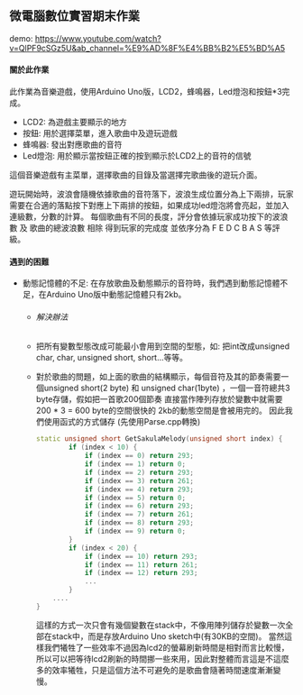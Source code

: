 ## 微電腦數位實習期末作業

demo: https://www.youtube.com/watch?v=QlPF9cSGz5U&ab_channel=%E9%AD%8F%E4%BB%B2%E5%BD%A5

#### 關於此作業

此作業為音樂遊戲，使用Arduino Uno版，LCD2，蜂鳴器，Led燈泡和按鈕*3完成。

* LCD2:      為遊戲主要顯示的地方
* 按鈕:        用於選擇菜單，進入歌曲中及遊玩遊戲
* 蜂鳴器:    發出對應歌曲的音符
* Led燈泡:  用於顯示當按鈕正確的按到顯示於LCD2上的音符的信號

這個音樂遊戲有主菜單，選擇歌曲的目錄及當選擇完歌曲後的遊玩介面。

遊玩開始時，波浪會隨機依據歌曲的音符落下，波浪生成位置分為上下兩排，玩家需要在合適的落點按下對應上下兩排的按鈕，如果成功led燈泡將會亮起，並加入連級數，分數的計算。 每個歌曲有不同的長度，評分會依據玩家成功按下的波浪數 及 歌曲的總波浪數 相除 得到玩家的完成度 並依序分為 F E D C B A S 等評級。 

#### 遇到的困難

* 動態記憶體的不足: 在存放歌曲及動態顯示的音符時，我們遇到動態記憶體不足，在Arduino Uno版中動態記憶體只有2kb。 

  * ###### 解決辦法

  * 把所有變數型態改成可能最小會用到空間的型態，如: 把int改成unsigned char, char, unsigned short, short...等等。

  * 對於歌曲的問題，如上面的歌曲的結構顯示，每個音符及其的節奏需要一個unsigned short(2 byte) 和 unsigned char(1byte) ，一個一音符總共3 byte存儲，假如把一首歌200個節奏  直接當作陣列存放於變數中就需要200 * 3 = 600 byte的空間很快的 2kb的動態空間是會被用完的。  因此我們使用函式的方式儲存 (先使用Parse.cpp轉換)

    ````c++
    static unsigned short GetSakulaMelody(unsigned short index) {
            if (index < 10) {
                if (index == 0) return 293;
                if (index == 1) return 0;
                if (index == 2) return 293;
                if (index == 3) return 261;
                if (index == 4) return 293;
                if (index == 5) return 0;
                if (index == 6) return 293;
                if (index == 7) return 261;
                if (index == 8) return 293;
                if (index == 9) return 0;
            }
            if (index < 20) {
                if (index == 10) return 293;
                if (index == 11) return 261;
                if (index == 12) return 293;
                ...
            }
        ....
    }
    ````

    這樣的方式一次只會有幾個變數在stack中，不像用陣列儲存於變數一次全部在stack中，而是存放Arduino Uno sketch中(有30KB的空間)。   當然這樣我們犧牲了一些效率不過因為lcd2的螢幕刷新時間是相對而言比較慢，所以可以把等待lcd2刷新的時間挪一些來用，因此對整體而言這是不這麼多的效率犧牲，只是這個方法不可避免的是歌曲會隨著時間速度漸漸變慢。
